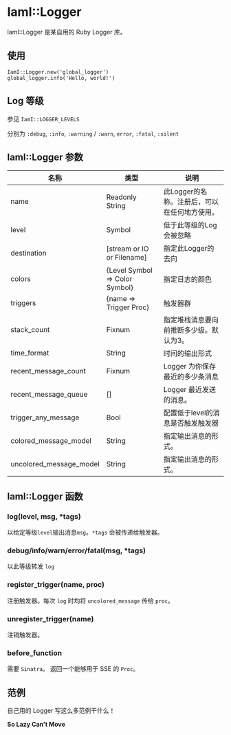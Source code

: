 # IamI::Logger
IamI::Logger 是某自用的 Ruby Logger 库。
## 使用
    IamI::Logger.new('global_logger')
    global_logger.info('Hello, world!')
    
## Log 等级
参见 `IamI::LOGGER_LEVELS`

分别为 `:debug`, `:info`, `:warning` / `:warn`, `error`, `:fatal`, `:silent`
## IamI::Logger 参数
名称|类型|说明
---|---|---
name|Readonly String|此Logger的名称。注册后，可以在任何地方使用。
level|Symbol|低于此等级的Log会被忽略
destination|[stream or IO or Filename]|指定此Logger的去向
colors|{Level Symbol => Color Symbol}|指定日志的颜色
triggers|{name => Trigger Proc}|触发器群
stack_count|Fixnum|指定堆栈消息要向前推断多少级。默认为3。
time_format|String|时间的输出形式
recent_message_count|Fixnum|Logger 为你保存最近的多少条消息
recent_message_queue|[]|Logger 最近发送的消息。
trigger_any_message|Bool|配置低于level的消息是否触发触发器
colored_message_model|String|指定输出消息的形式。
uncolored_message_model|String|指定输出消息的形式。


## IamI::Logger 函数
### log(level, msg, *tags)
以给定等级`level`输出消息`msg`。`*tags` 会被传递给触发器。

### debug/info/warn/error/fatal(msg, *tags)
以此等级转发 `log`

### register_trigger(name, proc)
注册触发器。每次 `log` 时均将 `uncolored_message` 传给 `proc`。

### unregister_trigger(name)
注销触发器。

### before_function
需要 `Sinatra`。
返回一个能够用于 SSE 的 `Proc`。

## 范例
自己用的 Logger 写这么多范例干什么！

**So Lazy Can't Move**